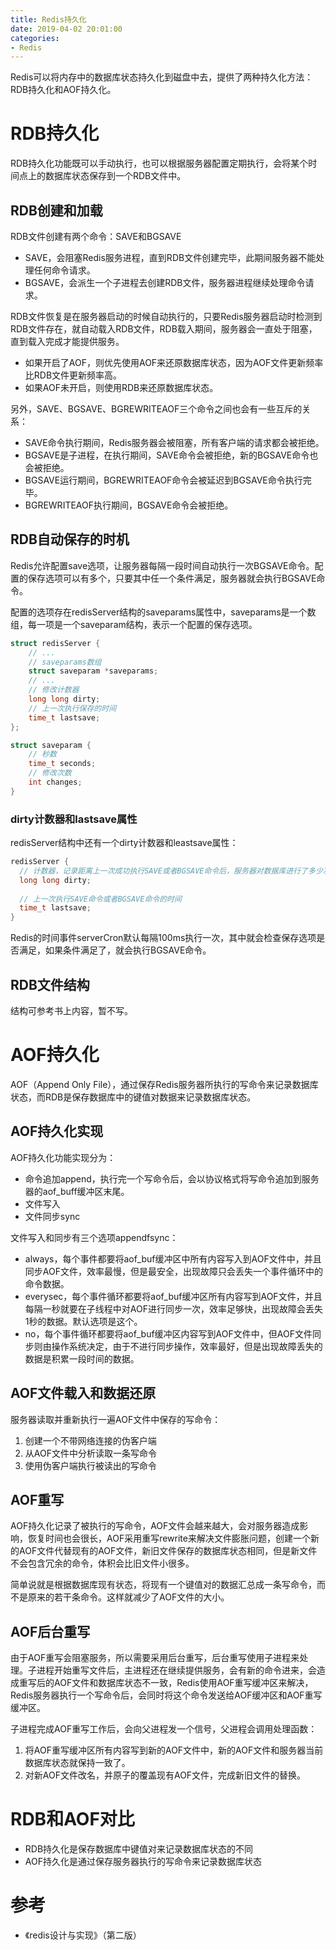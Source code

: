 ```yaml
---
title: Redis持久化
date: 2019-04-02 20:01:00
categories: 
- Redis
---
```


Redis可以将内存中的数据库状态持久化到磁盘中去，提供了两种持久化方法：RDB持久化和AOF持久化。

<!--more-->

# RDB持久化

RDB持久化功能既可以手动执行，也可以根据服务器配置定期执行，会将某个时间点上的数据库状态保存到一个RDB文件中。

## RDB创建和加载

RDB文件创建有两个命令：SAVE和BGSAVE

- SAVE，会阻塞Redis服务进程，直到RDB文件创建完毕，此期间服务器不能处理任何命令请求。
- BGSAVE，会派生一个子进程去创建RDB文件，服务器进程继续处理命令请求。

RDB文件恢复是在服务器启动的时候自动执行的，只要Redis服务器启动时检测到RDB文件存在，就自动载入RDB文件，RDB载入期间，服务器会一直处于阻塞，直到载入完成才能提供服务。

- 如果开启了AOF，则优先使用AOF来还原数据库状态，因为AOF文件更新频率比RDB文件更新频率高。
- 如果AOF未开启，则使用RDB来还原数据库状态。

另外，SAVE、BGSAVE、BGREWRITEAOF三个命令之间也会有一些互斥的关系：

- SAVE命令执行期间，Redis服务器会被阻塞，所有客户端的请求都会被拒绝。
- BGSAVE是子进程，在执行期间，SAVE命令会被拒绝，新的BGSAVE命令也会被拒绝。
- BGSAVE运行期间，BGREWRITEAOF命令会被延迟到BGSAVE命令执行完毕。
- BGREWRITEAOF执行期间，BGSAVE命令会被拒绝。

## RDB自动保存的时机

Redis允许配置save选项，让服务器每隔一段时间自动执行一次BGSAVE命令。配置的保存选项可以有多个，只要其中任一个条件满足，服务器就会执行BGSAVE命令。

配置的选项存在redisServer结构的saveparams属性中，saveparams是一个数组，每一项是一个saveparam结构，表示一个配置的保存选项。

```c
struct redisServer {
    // ...
    // saveparams数组
    struct saveparam *saveparams;
    // ...
    // 修改计数器
    long long dirty;
    // 上一次执行保存的时间
    time_t lastsave;
};

struct saveparam {
    // 秒数
    time_t seconds;
    // 修改次数
    int changes;
}
```



### dirty计数器和lastsave属性

redisServer结构中还有一个dirty计数器和leastsave属性：

```c
redisServer {
  // 计数器，记录距离上一次成功执行SAVE或者BGSAVE命令后，服务器对数据库进行了多少次修改
  long long dirty;
  
  // 上一次执行SAVE命令或者BGSAVE命令的时间
  time_t lastsave;
}
```

Redis的时间事件serverCron默认每隔100ms执行一次，其中就会检查保存选项是否满足，如果条件满足了，就会执行BGSAVE命令。

## RDB文件结构

结构可参考书上内容，暂不写。

# AOF持久化

AOF（Append Only File），通过保存Redis服务器所执行的写命令来记录数据库状态，而RDB是保存数据库中的键值对数据来记录数据库状态。

## AOF持久化实现

AOF持久化功能实现分为：

- 命令追加append，执行完一个写命令后，会以协议格式将写命令追加到服务器的aof_buff缓冲区末尾。
- 文件写入
- 文件同步sync

文件写入和同步有三个选项appendfsync：

- always，每个事件都要将aof_buf缓冲区中所有内容写入到AOF文件中，并且同步AOF文件，效率最慢，但是最安全，出现故障只会丢失一个事件循环中的命令数据。
- everysec，每个事件循环都要将aof_buf缓冲区所有内容写到AOF文件，并且每隔一秒就要在子线程中对AOF进行同步一次，效率足够快，出现故障会丢失1秒的数据。默认选项是这个。
- no，每个事件循环都要将aof_buf缓冲区内容写到AOF文件中，但AOF文件同步则由操作系统决定，由于不进行同步操作，效率最好，但是出现故障丢失的数据是积累一段时间的数据。

## AOF文件载入和数据还原

服务器读取并重新执行一遍AOF文件中保存的写命令：

1. 创建一个不带网络连接的伪客户端
2. 从AOF文件中分析读取一条写命令
3. 使用伪客户端执行被读出的写命令

## AOF重写

AOF持久化记录了被执行的写命令，AOF文件会越来越大，会对服务器造成影响，恢复时间也会很长，AOF采用重写rewrite来解决文件膨胀问题，创建一个新的AOF文件代替现有的AOF文件，新旧文件保存的数据库状态相同，但是新文件不会包含冗余的命令，体积会比旧文件小很多。

简单说就是根据数据库现有状态，将现有一个键值对的数据汇总成一条写命令，而不是原来的若干条命令。这样就减少了AOF文件的大小。

## AOF后台重写

由于AOF重写会阻塞服务，所以需要采用后台重写，后台重写使用子进程来处理。子进程开始重写文件后，主进程还在继续提供服务，会有新的命令进来，会造成重写后的AOF文件和数据库状态不一致，Redis使用AOF重写缓冲区来解决，Redis服务器执行一个写命令后，会同时将这个命令发送给AOF缓冲区和AOF重写缓冲区。

子进程完成AOF重写工作后，会向父进程发一个信号，父进程会调用处理函数：

1. 将AOF重写缓冲区所有内容写到新的AOF文件中，新的AOF文件和服务器当前数据库状态就保持一致了。
2. 对新AOF文件改名，并原子的覆盖现有AOF文件，完成新旧文件的替换。

# RDB和AOF对比

- RDB持久化是保存数据库中键值对来记录数据库状态的不同
- AOF持久化是通过保存服务器执行的写命令来记录数据库状态

# 参考

- 《redis设计与实现》（第二版）